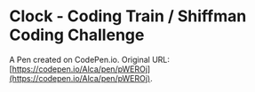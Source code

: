 # Clock - Coding Train / Shiffman Coding Challenge

A Pen created on CodePen.io. Original URL: [https://codepen.io/Alca/pen/pWEROj](https://codepen.io/Alca/pen/pWEROj).


